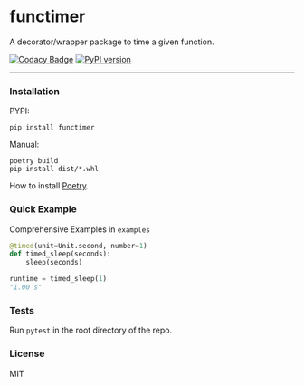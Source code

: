 # functimer

A decorator/wrapper package to time a given function.

[![Codacy Badge](https://api.codacy.com/project/badge/Grade/2ca963702d174d48ae943946a2b174b7)](https://app.codacy.com/gh/EJEmmett/functimer?utm_source=github.com&utm_medium=referral&utm_content=EJEmmett/functimer&utm_campaign=Badge_Grade_Settings)
[![PyPI version](https://badge.fury.io/py/functimer.svg)](https://badge.fury.io/py/functimer)

---
### Installation
PYPI:

    pip install functimer

Manual:

    poetry build
    pip install dist/*.whl

How to install [Poetry](https://python-poetry.org/docs/#installation).

### Quick Example
Comprehensive Examples in `examples`
```py
@timed(unit=Unit.second, number=1)
def timed_sleep(seconds):
    sleep(seconds)

runtime = timed_sleep(1)
"1.00 s"
```

### Tests
Run `pytest` in the root directory of the repo.

### License
MIT
